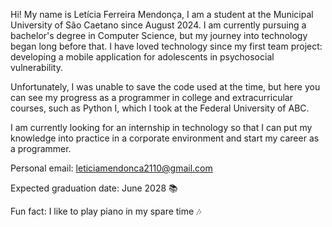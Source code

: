 Hi! My name is Letícia Ferreira Mendonça, I am a student at the Municipal University of São Caetano since August 2024. I am currently pursuing a bachelor's degree in Computer Science, but my journey into technology began long before that. I have loved technology since my first team project: developing a mobile application for adolescents in psychosocial vulnerability.

Unfortunately, I was unable to save the code used at the time, but here you can see my progress as a programmer in college and extracurricular courses, such as Python I, which I took at the Federal University of ABC.

I am currently looking for an internship in technology so that I can put my knowledge into practice in a corporate environment and start my career as a programmer.

Personal email: leticiamendonca2110@gmail.com

Expected graduation date: June 2028 📚

Fun fact: I like to play piano in my spare time 🎶
